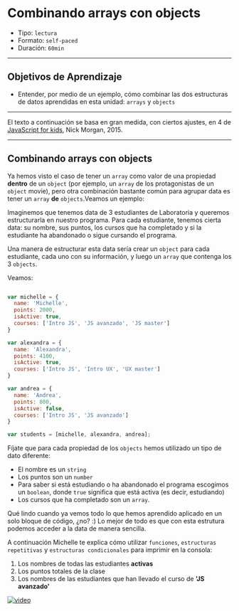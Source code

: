 # Combinando arrays con objects

- Tipo: `lectura`
- Formato: `self-paced`
- Duración: `60min`

***

## Objetivos de Aprendizaje

- Entender, por medio de un ejemplo, cómo combinar las dos estructuras de datos aprendidas en esta unidad: `arrays` y `objects`

***

El texto a continuación se basa en gran medida, con ciertos ajustes, en 4 de [JavaScript for kids](http://pepa.holla.cz/wp-content/uploads/2015/11/JavaScript-for-Kids.pdf), Nick Morgan, 2015.

***

## Combinando arrays con objects
Ya hemos visto el caso de tener un `array` como valor de una propiedad **dentro** de un `object` (por ejemplo, un `array` de los protagonistas de un `object` movie), pero otra combinación bastante común para agrupar data es tener un `array` **de** `objects`.Veamos un ejemplo:

Imaginemos que tenemos data de 3 estudiantes de Laboratoria y queremos estructurarla en nuestro programa. Para cada estudiante, tenemos cierta data: su nombre, sus puntos, los cursos que ha completado y si la estudiante ha abandonado o sigue cursando el programa.

Una manera de estructurar esta data sería crear un `object` para cada estudiante, cada uno con su información, y luego un `array` que contenga los 3 `objects`.

Veamos:

```js

var michelle = {
  name: 'Michelle',
  points: 2000,
  isActive: true,
  courses: ['Intro JS', 'JS avanzado', 'JS master']
}

var alexandra = {
  name: 'Alexandra',
  points: 4100,
  isActive: true,
  courses: ['Intro JS', 'Intro UX', 'UX master']
}

var andrea = {
  name: 'Andrea',
  points: 800,
  isActive: false,
  courses: ['Intro JS', 'JS avanzado']
}

var students = [michelle, alexandra, andrea];

```

Fíjate que para cada propiedad de los `objects` hemos utilizado un tipo de dato diferente:
* El nombre es un `string`
* Los puntos son un `number`
* Para saber si está estudiando o ha abandonado el programa escogimos un `boolean`, donde `true` significa que está activa (es decir, estudiando)
* Los cursos que ha completado son un `array`.

Qué lindo cuando ya vemos todo lo que hemos aprendido aplicado en un solo bloque de código, ¿no? :) Lo mejor de todo es que con esta estrutura podemos acceder a la data de manera sencilla.

A continuación Michelle te explica cómo utilizar `funciones`, `estructuras repetitivas` y `estructuras condicionales` para imprimir en la consola:

1. Los nombres de todas las estudiantes **activas**
2. Los puntos totales de la clase
3. Los nombres de las estudiantes que han llevado el curso de **'JS avanzado'**

[![video](https://img.youtube.com/vi/M4vXJ62IIlI/0.jpg)](https://www.youtube.com/watch?v=M4vXJ62IIlI)
